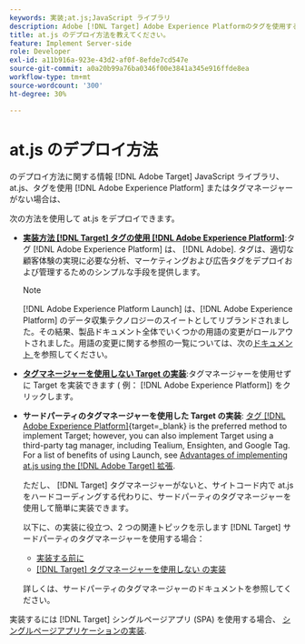 ```yaml
---
keywords: 実装;at.js;JavaScript ライブラリ
description: Adobe [!DNL Target] Adobe Experience Platformのタグを使用する、またはタグマネージャーを使用しない、at.js JavaScript ライブラリ。
title: at.js のデプロイ方法を教えてください。
feature: Implement Server-side
role: Developer
exl-id: a11b916a-923e-43d2-af0f-8efde7cd547e
source-git-commit: a0a20b99a76ba0346f00e3841a345e916ffde8ea
workflow-type: tm+mt
source-wordcount: '300'
ht-degree: 30%

---
```


# at.js のデプロイ方法

のデプロイ方法に関する情報 [!DNL Adobe Target] JavaScript ライブラリ、at.js、タグを使用 [!DNL Adobe Experience Platform] またはタグマネージャーがない場合は、

次の方法を使用して at.js をデプロイできます。

* **[実装方法 [!DNL Target] タグの使用 [!DNL Adobe Experience Platform]](https://developer.adobe.com/target/implement/client-side/atjs/how-to-deployatjs/implement-target-using-adobe-launch/)**:タグ [!DNL Adobe Experience Platform] は、 [!DNL Adobe]. タグは、適切な顧客体験の実現に必要な分析、マーケティングおよび広告タグをデプロイおよび管理するためのシンプルな手段を提供します。

   >[!NOTE]
   >
   >[!DNL Adobe Experience Platform Launch] は、[!DNL Adobe Experience Platform] のデータ収集テクノロジーのスイートとしてリブランドされました。その結果、製品ドキュメント全体でいくつかの用語の変更がロールアウトされました。用語の変更に関する参照の一覧については、次の[ドキュメント ](https://experienceleague.adobe.com/docs/experience-platform/tags/term-updates.html?lang=ja)を参照してください。

* **[タグマネージャーを使用しない Target の実装](https://developer.adobe.com/target/implement/client-side/atjs/how-to-deployatjs/implement-target-without-a-tag-manager/)**:タグマネージャーを使用せずに Target を実装できます ( 例： [!DNL Adobe Experience Platform]) をクリックします。
* **サードパーティのタグマネージャーを使用した Target の実装**: [タグ [!DNL Adobe Experience Platform]](https://developer.adobe.com/target/implement/client-side/atjs/how-to-deployatjs/implement-target-using-adobe-launch/){target=_blank} is the preferred method to implement Target; however, you can also implement Target using a third-party tag manager, including Tealium, Ensighten, and Google Tag. For a list of benefits of using Launch, see [Advantages of implementing at.js using the [!DNL Adobe Target] 拡張](https://developer.adobe.com/target/implement/client-side/atjs/how-to-deployatjs/implement-target-using-adobe-launch/).

   ただし、 [!DNL Target] タグマネージャーがないと、サイトコード内で at.js をハードコーディングする代わりに、サードパーティのタグマネージャーを使用して簡単に実装できます。

   以下に、の実装に役立つ、2 つの関連トピックを示します [!DNL Target] サードパーティのタグマネージャーを使用する場合：

   * [実装する前に](https://developer.adobe.com/target/before-implement/)
   * [ [!DNL Target] タグマネージャーを使用しない の実装](https://developer.adobe.com/target/implement/client-side/atjs/how-to-deployatjs/implement-target-without-a-tag-manager/)

   詳しくは、サードパーティのタグマネージャーのドキュメントを参照してください。

実装するには [!DNL Target] シングルページアプリ (SPA) を使用する場合、 [シングルページアプリケーションの実装](https://developer.adobe.com/target/implement/client-side/atjs/how-to-deployatjs/target-atjs-single-page-application/).
